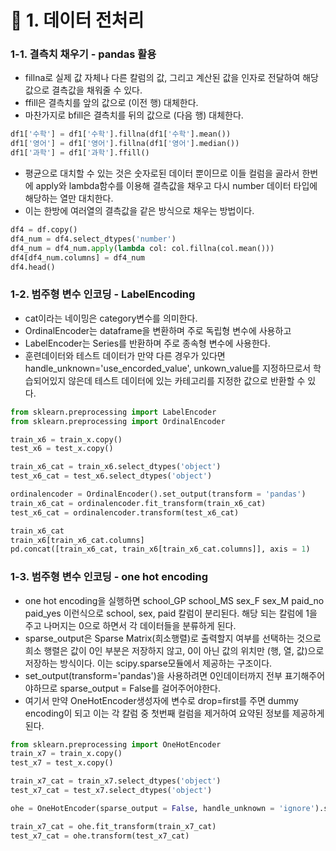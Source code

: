 # 📌 1. 데이터 전처리
### 1-1. 결측치 채우기 - pandas 활용
- fillna로 실제 값 자체나 다른 칼럼의 값, 그리고 계산된 값을 인자로 전달하여 해당 값으로 결측값을 채워줄 수 있다.
- ffill은 결측치를 앞의 값으로 (이전 행) 대체한다.
- 마찬가지로 bfill은 결측치를 뒤의 값으로 (다음 행) 대체한다.
```py
df1['수학'] = df1['수학'].fillna(df1['수학'].mean())
df1['영어'] = df1['영어'].fillna(df1['영어'].median())
df1['과학'] = df1['과학'].ffill()
```
- 평균으로 대치할 수 있는 것은 숫자로된 데이터 뿐이므로 이들 컬럼을 골라서 한번에 apply와 lambda함수를 이용해 결측값을 채우고 다시 number 데이터 타입에 해당하는 열만 대치한다.
- 이는 한방에 여러열의 결측값을 같은 방식으로 채우는 방법이다.
```py
df4 = df.copy()
df4_num = df4.select_dtypes('number')
df4_num = df4_num.apply(lambda col: col.fillna(col.mean()))
df4[df4_num.columns] = df4_num
df4.head()
```

### 1-2. 범주형 변수 인코딩 - LabelEncoding
- cat이라는 네이밍은 category변수를 의미한다.
- OrdinalEncoder는 dataframe을 변환하며 주로 독립형 변수에 사용하고
- LabelEncoder는 Series를 반환하며 주로 종속형 변수에 사용한다.
- 훈련데이터와 테스트 데이터가 만약 다른 경우가 있다면 handle_unknown='use_encorded_value', unkown_value를 지정하므로서 학습되어있지 않은데 테스트 데이터에 있는 카테고리를 지정한 값으로 반환할 수 있다.
```py
from sklearn.preprocessing import LabelEncoder
from sklearn.preprocessing import OrdinalEncoder

train_x6 = train_x.copy()
test_x6 = test_x.copy()

train_x6_cat = train_x6.select_dtypes('object')
test_x6_cat = test_x6.select_dtypes('object')

ordinalencoder = OrdinalEncoder().set_output(transform = 'pandas')
train_x6_cat = ordinalencoder.fit_transform(train_x6_cat)
test_x6_cat = ordinalencoder.transform(test_x6_cat)

train_x6_cat
train_x6[train_x6_cat.columns]
pd.concat([train_x6_cat, train_x6[train_x6_cat.columns]], axis = 1)
```

### 1-3. 범주형 변수 인코딩 - one hot encoding
- one hot encoding을 실행하면 school_GP	school_MS	sex_F	sex_M	paid_no	paid_yes 이런식으로 school, sex, paid 칼럼이 분리된다. 해당 되는 칼럼에 1을 주고 나머지는 0으로 하면서 각 데이터들을 분류하게 된다.
- sparse_output은 Sparse Matrix(희소행렬)로 출력할지 여부를 선택하는 것으로 희소 행렬은 
값이 0인 부분은 저장하지 않고, 0이 아닌 값의 위치만 (행, 열, 값)으로 저장하는 방식이다. 이는 scipy.sparse모듈에서 제공하는 구조이다.
- set_output(transform='pandas')을 사용하려면 0인데이터까지 전부 표기해주어야하므로 sparse_output = False를 걸어주어야한다.
- 여기서 만약 OneHotEncoder생성자에 변수로 drop=first를 주면 dummy encoding이 되고 이는 각 칼럼 중 첫번째 컬럼을 제거하여 요약된 정보를 제공하게 된다.
```py
from sklearn.preprocessing import OneHotEncoder
train_x7 = train_x.copy()
test_x7 = test_x.copy()

train_x7_cat = train_x7.select_dtypes('object')
test_x7_cat = test_x7.select_dtypes('object')

ohe = OneHotEncoder(sparse_output = False, handle_unknown = 'ignore').set_output(transform='pandas')

train_x7_cat = ohe.fit_transform(train_x7_cat)
test_x7_cat = ohe.transform(test_x7_cat)
```